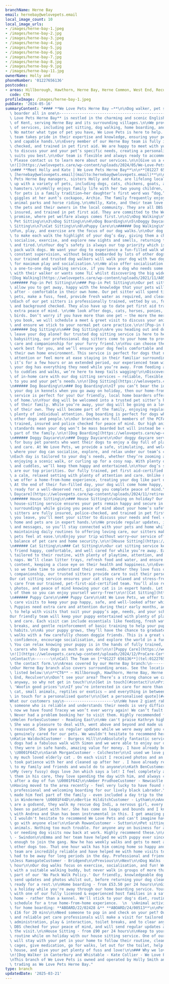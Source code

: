 ```yaml
---
branchName: Herne Bay
email: hernebay@welovepets.email
local_image_count: 10
local_image_urls:
- /images/herne-bay-1.jpeg
- /images/herne-bay-2.jpg
- /images/herne-bay-3.jpeg
- /images/herne-bay-4.jpg
- /images/herne-bay-5.jpg
- /images/herne-bay-6.jpg
- /images/herne-bay-7.jpg
- /images/herne-bay-8.jpg
- /images/herne-bay-9.jpg
- /images/herne-bay-11.jpg
ownerName: Holly and
phoneNumber: '01227656136'
postcodes:
- areas: Hillborough, Hawthorn, Herne Bay, Herne Common, West End, Reculver
  code: CT6
profileImage: /images/herne-bay-1.jpeg
pubDate: '2024-05-16'
summaryContent: "#### **We Love Pets Herne Bay –**\n\nDog walker, pet sitter and dog\
  \ boarder all in one\n-------------------------------------------------\n\n**We\
  \ Love Pets Herne Bay** is nestled in the charming and scenic English seaside towns\
  \ of Kent, serving Herne Bay and its surrounding villages.\n\nWe provide a variety\
  \ of services, including pet sitting, dog walking, home boarding, and pop-in visits.\
  \ No matter what type of pet you have, We Love Pets is here to help. Our Herne Bay\
  \ team takes pride in their expertise and knowledge, ensuring your pet is in safe\
  \ and capable hands.\n\nEvery member of our Herne Bay team is fully insured, DBS\
  \ checked, and trained in pet first aid. We are happy to meet with you beforehand\
  \ to discuss your and your pet’s specific needs, creating a personalised plan that\
  \ suits you best.\n\nOur team is flexible and always ready to accommodate your needs.\
  \ Please contact us to learn more about our services.\n\n[Give us a call](tel:01227656136)\n\
  \n![](https://welovepets.care/wp-content/uploads/2024/05/We-Love-Pets-Whitstable-dog-walker-scaled.jpeg)\n\
  \n### **Meet Holly and Kate | We Love Pets Herne Bay**\n\n**[01227 656136](tel:01227656136) |\
  \ [hernebay@welovepets.email](mailto:hernebay@welovepets.email)**\n\nOur We Love\
  \ Pets Herne Bay managers, sisters Holly and Kate, are lifelong locals who grew\
  \ up with a variety of pets, including dogs, cats, chickens, goats, and numerous\
  \ hamsters.\n\nHolly enjoys family life with her two young children, where the love\
  \ for pets is a family tradition—her daughter’s first word was “dog,” and she often\
  \ giggles at her aunt’s cockapoo, Archie. The family frequently enjoys trips to\
  \ animal parks and horse riding.\n\nHolly, Kate, and their team love meeting all\
  \ the pets and their owners in the local community. They are all DBS checked, fully\
  \ insured, and trained in pet first aid. They are committed to the We Love Pets\
  \ promise, where pet welfare always comes first.\n\n1\nDog Walking\n\n2\nPop-in\
  \ Pet Sitting\n\n3\nDog Sitting\n\n4\nDog Boarding\n\n5\nDoggy Daycare\n\n6\nHouse\
  \ Sitting\n\n7\nCat Sitting\n\n8\nPuppy Care\n\n###### Dog Walking\n\n### Dog Walking\n\
  \nFun, play, and exercise are the focus of our dog walks.\n\nOur dog walkers aim\
  \ to make each walk the highlight of your dog’s day, giving them a chance to play,\
  \ socialise, exercise, and explore new sights and smells, returning them home happy\
  \ and tired.\n\nYour dog’s safety is always our top priority which is why we never\
  \ pack walk dogs. We want your dog to experience a fun-filled walk whilst under\
  \ constant supervision, without being bombarded by lots of other dogs. Instead,\
  \ our trained and trusted dog walkers will walk your dog with two doggie friends\
  \ for maximum play and socialisation.\n\nWe also offer socialisation dog walks and\
  \ a one-to-one dog walking service, if you have a dog who needs some alone time\
  \ with their walker or wants some TLC whilst discovering the big wide world.\n\n\
  ![Dog Walking](https://welovepets.care/wp-content/uploads/2021/11/A05I9105-min-1024x683.jpg)\n\
  \n###### Pop-in Pet Sitting\n\n### Pop-in Pet Sitting\n\nOur pet sitting services\
  \ allow you to get away, happy with the knowledge that your pets will be well looked\
  \ after - comfortable in their own home. Our pet sitter will spend time with your\
  \ pets, make a fuss, feed, provide fresh water as required, and clear up any mess. \n\
  \nEach of our pet sitters is professionally trained, vetted by us, fully insured\
  \ and background checked. They also have up to date pet first aid training, for\
  \ extra peace of mind. \n\nWe look after dogs, cats, horses, ponies, small animals, and\
  \ birds. Don’t worry if you have more than one pet – the more the merrier! Before\
  \ you book, we will schedule a meet & greet visit to discuss your animal care routine\
  \ and ensure we stick to your normal pet care practice.\n\n![Pop-in Pet Sitting](https://welovepets.care/wp-content/uploads/2021/11/Gerbil-min-1024x664.jpeg)\n\
  \n###### Dog Sitting\n\n### Dog Sitting\n\nAre you heading out and don’t want to\
  \ leave your dog alone? Our trusted dog sitting service is here to help! Much like\
  \ babysitting, our professional dog sitters come to your home to provide personalised\
  \ care and companionship for your furry friend.\n\nYou can choose the hours that\
  \ work best for you, and we’ll ensure your dog feels comfortable and cared for in\
  \ their own home environment. This service is perfect for dogs that need one-to-one\
  \ attention or feel more at ease staying in their familiar surroundings.\n\nWhether\
  \ it’s for a few hours or an extended period, our experienced team will make sure\
  \ your dog has everything they need while you’re away. From feeding and playtime\
  \ to cuddles and walks, we’re here to keep tails wagging!\n\nDiscover the difference\
  \ of in-home care with our dog sitting services – reliable, flexible, and tailored\
  \ to you and your pet’s needs.\n\n![Dog Sitting](https://welovepets.care/wp-content/uploads/2024/12/Jenny-garden-1024x683.jpg)\n\
  \n###### Dog Boarding\n\n### Dog Boarding\n\nIf you can’t bear the idea of leaving\
  \ your dog in kennels when you go away on holiday, then our home-from-home dog boarding\
  \ service is perfect for you! Our friendly, local home boarders offer all the comforts\
  \ of home.\n\nYour dog will be welcomed into a trusted pet sitter’s home as part\
  \ of their family. While you’re away, your dog will be going on a lovely holiday\
  \ of their own. They will become part of the family, enjoying regular walks and\
  \ plenty of individual attention. Dog boarding is perfect for dogs who get on with\
  \ other dogs and people.\n\nOur branches are full members of the PCFA, licensed,\
  \ trained, insured and police checked for peace of mind. Our high animal welfare\
  \ standards mean your dog won’t be mass boarded but will instead be cared for as\
  \ part of the family.\n\n![Dog Boarding](https://welovepets.care/wp-content/uploads/2024/12/Kathryn-V-sofa-1024x683.jpg)\n\
  \n###### Doggy Daycare\n\n### Doggy Daycare\n\nOur doggy daycare service is perfect\
  \ for busy pet parents who want their dogs to enjoy a day full of play, companionship,\
  \ and care. At We Love Pets, we provide a safe, stimulating, and welcoming environment\
  \ where your dog can socialise, explore, and relax under our team’s constant supervision.\n\
  \nEach day is tailored to your dog’s needs, whether they’re zooming around the garden,\
  \ enjoying a scenic walk, or curling up for a cosy nap. With plenty of games, exercise,\
  \ and cuddles, we’ll keep them happy and entertained.\n\nYour dog’s safety and wellbeing\
  \ are our top priorities. Our fully trained, pet first aid-certified team ensures\
  \ a calm, relaxed setting with plenty of attention and care. Unlike mass boarding,\
  \ we offer a home-from-home experience, treating your dog like part of the family.\
  \ At the end of their fun-filled day, your dog will come home happy, content, and\
  \ ready for a well-deserved rest, giving you complete peace of mind.\n\n![Doggy\
  \ Daycare](https://welovepets.care/wp-content/uploads/2024/11/retired-couple-hosts-1-min-1024x685.jpg)\n\
  \n###### House Sitting\n\n### House Sitting\n\nGoing on holiday? Our professional\
  \ house-sitting service ensures your pets remain happy and secure in their familiar\
  \ surroundings while giving you peace of mind about your home’s safety.\n\nOur experienced\
  \ sitters are fully insured, police-checked, and trained in pet first aid. Before\
  \ you leave, you’ll meet your sitter to discuss your needs and feel confident your\
  \ home and pets are in expert hands.\n\nWe provide regular updates, including photos\
  \ and messages, so you’ll stay connected with your pets and home while away. From\
  \ maintaining daily routines to offering loving care, our sitters make sure your\
  \ pets feel at ease.\n\nEnjoy your trip without worry—our service offers the perfect\
  \ balance of pet care and home security.\n\n![House Sitting](https://welovepets.care/wp-content/uploads/2024/12/Laura-laughing--1024x674.jpg)\n\
  \n###### Cat Sitting\n\n### Cat Sitting\n\nOur cat sitting service keeps your feline\
  \ friend happy, comfortable, and well cared for while you’re away. Each visit is\
  \ tailored to their routine, with plenty of playtime, attention, and all-important\
  \ naps. We’ll clean litter trays, refresh food and water, and ensure your cat is\
  \ content, keeping a close eye on their health and happiness.\n\nEvery cat is unique,\
  \ so we take time to understand their needs. Whether they love fuss or prefer quiet\
  \ companionship, our trusted sitters provide care to suit their personality.\n\n\
  Our cat sitting service ensures your cat stays relaxed and stress-free with loving\
  \ care from our trained, pet-first-aid-certified team. You’ll also receive updates,\
  \ photos, and peace of mind knowing your cat is in expert hands. Let us take care\
  \ of them so you can enjoy yourself worry-free!\n\n![Cat Sitting](https://welovepets.care/wp-content/uploads/2024/12/WeLovePets_40-1024x724.jpg)\n\
  \n###### Puppy Care\n\n### Puppy Care\n\nAt We Love Pets, we offer tailored puppy\
  \ care visits to keep your pup happy, safe, and well-looked after while you’re away.\
  \ Puppies need extra care and attention during their early months, and we’re here\
  \ to help with visits that suit your puppy’s age, needs, and your schedule.\n\n\
  Our friendly team will keep your puppy entertained with plenty of playtime, cuddles,\
  \ and care. Each visit can include essentials like feeding, fresh water, toilet\
  \ breaks, and gentle reinforcement of basic training to help your pup develop good\
  \ habits.\n\nAs your puppy grows, they’ll have the chance to graduate to group dog\
  \ walks with a few carefully chosen doggie friends. This is a great way to build\
  \ confidence, encourage socialisation, and explore the world in a fun, safe way.\
  \ You can relax knowing your puppy is in the hands of fully trained, pet-first-aid-certified\
  \ carers who love dogs as much as you do!\n\n![Puppy Care](https://welovepets.care/wp-content/uploads/2024/12/Puppy-kissing-Alec-CUTE-1024x683.jpg)\n\
  \n![](https://welovepets.care/wp-content/uploads/2024/12/ProCare-Certification-1536x1086.jpg)\n\
  \nContact\n-------\n\nCall The Team on [**01227 656136**](tel:01227656136) or complete\
  \ the contact form.\n\nAreas covered by our Herne Bay branch:\n--------------------------------------\n\
  \nOur Herne Bay branch also covers surrounding areas. See the locations we cover\
  \ listed below:\n\n**CT6** – Hillborough, Hawthorn, Herne Bay, Herne Common, West\
  \ End, Reculver\n\nDon’t see your area? There’s a strong chance we can help you\
  \ anyway, so why not get in touch!\n\n[Get in touch](#contact)\n\nPricing\n\n###\
  \ 'Woofin good prices'\n\nIf you’re interested in care for more than one dog or\
  \ cat, small animals, reptiles or exotics – and everything in between – please get\
  \ in touch for a personalised quote!\n\n[Get a personalised quote](#contact)\n\n\
  What our customers say\n----------------------\n\nWe have 2 giant rabbits and finding\
  \ someone who is reliable and understands their needs is very difficult. However\
  \ now we have found Tracey we won’t ever worry again! We can’t fault the service.\
  \ Never had a problem booking her to visit them. Highly recommended for pet sitting.\n\
  \nHelen ForbesCustomer - Reading East\n\nWe can't praise Kathryn highly enough.\
  \ She was a pleasure to deal with, went above and beyond and made us feel completely\
  \ reassured. She gave us regular updates while we were away and you could tell she\
  \ genuinely cared for our pets. We wouldn't hesitate to recommend her and her company.\n\
  \nKatie WaldockCustomer - Burgess Hill\n\nAbsolutely fantastic service. Our BIG\
  \ dogs had a fabulous walk with Simon and we were able to enjoy our day out knowing\
  \ they were in safe hands, amazing value for money. I have already booked again\
  \ \U0001F642\n\nSarah MorganCustomer - Colchester\n\nI used we love pets to visit\
  \ my much loved elderly cat . On each visit I received photos and an update. They\
  \ took patience with her and cleaned up after her . I have already recommended them\
  \ to my family and friends and would do to anyone\n\nKath BenCustomer - Bolton\n\
  \nMy (very fussy) dogs love Jon which says a lot! I feel completely at ease leaving\
  \ them in his care, they love spending the day with him, and always come home happy\
  \ after a day of fun \U0001F642\n\nAmber PrudhoeCustomer - Newcastle upon Tyne\n\
  \nHaving moved to the area recently - feel very lucky to have found such a great,\
  \ professional and welcoming boarding for our lively black Labrador.\nPaul certainly\
  \ made him feel part of the family - even included a day trip to the lakes and swim\
  \ in Windermere \U0001F44D\n\nBertie HilditchCustomer - Lytham\n\nAndrea and Shan\
  \ are a godsend, they walk my rescue dog Indi, a nervous girl, every week and have\
  \ been so patient with her. She has come on leaps and bounds and I know the interaction\
  \ with Andrea and Shan has been instrumental in this. I get amazing pics and updates.\
  \ I wouldn't hesitate to recommend We Love Pets and can't imagine having my dog\
  \ go with anyone else!\n\nSarah RowanCustomer - Sutton\n\nPet sitting for small\
  \ animals. Nothing too much trouble. For anyone any on business for a few days,\
  \ or needing dog visits now back at work. Highly recommend these.\n\nSandra IbaukCustomer\
  \ - Swindon\n\nEmma and her team have helped me with puppy ever since he was old\
  \ enough to join the gang. Now he has weekly walks and gets to meet and play with\
  \ other dogs too. That one hour walk has him coming home so happy and content!The\
  \ team are incredibly reliable and have helped me with home visits too when I've\
  \ had to be away for long periods in the day. Professional and friendly. Thank you!!!\n\
  \nJess RamsgateCustomer - Bridgend\n\nPrevious\n\nNext\n\nDog Walks - from £19 an\
  \ hour\n\nOur dog walks focus on exercise, socialisation, and fun! We match dogs\
  \ with a suitable walking buddy, but never walk in groups of more than four - as\
  \ part of our 'No Pack Walk Policy.' Our friendly, knowledgeable dog walkers will\
  \ send updates and photos whilst out, before returning your dog clean, happy, and\
  \ ready for a rest.\n\nHome boarding - from £53.50 per 24 hours\n\nGive your dog\
  \ a holiday while you're away through our home boarding service. Your pup will stay\
  \ with one of our fully licensed & experienced host families in a safe, comfortable\
  \ home - rather than a kennel. We'll stick to your dog's diet, routine, and walking\
  \ schedule for a true home-from-home experience.  \n  \nAnimal activity licence\
  \ for home boarding: **ABOARD/22/02428 &** **ABOARD/24/00513**\n\nPet Visits - from\
  \ £16 for 20 mins\n\nNeed someone to pop in and check on your pet? Our trustworthy\
  \ and reliable pet care professionals will make a visit for tailored feeding, medication\
  \ administration, play & interaction, toilet breaks, and to clear any messes. They're\
  \ DBS checked for your peace of mind, and will send regular updates and photos during\
  \ the visit.\n\nHouse Sitting - from £90 per 24 hours\n\nKeep to your pet's normal\
  \ routine while on holiday with our house sitting service. One of our pet care professionals\
  \ will stay with your pet in your home to follow their routine, clean hutches and\
  \ cages, give medication, go for walks, let out for the toilet, help around the\
  \ house, and give your pet plenty of fuss and love!\n\n### Why we love Herne Bay\n\
  \n![Dog Walker in Canterbury and Whistable - Kate Collier - We Love Pets](https://welovepets.care/wp-content/uploads/2023/01/kate-collier-we-love-pets-canterbury-scaled.jpg)\n\
  \nThis branch of We Love Pets is owned and operated by Holly Smith and Kate Collier\
  \ trading as We Love Pets Herne Bay."
type: branch
updatedDate: '2025-03-21'
---
```




